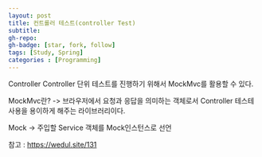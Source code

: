 ```yaml
---
layout: post
title: 컨트롤러 테스트(controller Test)
subtitle: 
gh-repo: 
gh-badge: [star, fork, follow]
tags: [Study, Spring]
categories : [Programming]
---
```



Controller
Controller 단위 테스트를 진행하기 위해서 MockMvc를 활용할 수 있다.

MockMvc란?
-> 브라우저에서 요청과 응답을 의미하는 객체로서 Controller 테스테 사용을 용이하게 해주는 라이브러리이다.

Mock
-> 주입할 Service 객체를 Mock인스턴스로 선언


참고 : https://wedul.site/131